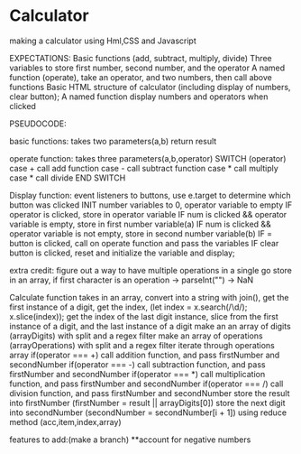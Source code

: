 # Calculator
making a calculator using Hml,CSS and Javascript

EXPECTATIONS:
Basic functions (add, subtract, multiply, divide)
Three variables to store first number, second number, and the operator
A named function (operate), take an operator, and two numbers, then call above functions
Basic HTML structure of calculator (including display of numbers, clear button);
A named function display numbers and operators when clicked


PSEUDOCODE:

basic functions:
takes two parameters(a,b)
return result

operate function:
takes three parameters(a,b,operator)
SWITCH (operator)
  case + call add function
  case - call subtract function
  case * call multiply
  case * call divide
END SWITCH

Display function:
event listeners to buttons, use e.target to determine which button was clicked
INIT number variables to 0, operator variable to empty
IF operator is clicked, store in operator variable
IF num is clicked && operator variable is empty, store in first number variable(a)
IF num is clicked && operator variable is not empty, store in second number variable(b)
IF = button is clicked, call on operate function and pass the variables
IF clear button is clicked, reset and initialize the variable and display;

extra credit:
figure out a way to have multiple operations in a single go
store in an array,
if first character is an operation -> parseInt("") -> NaN



Calculate function
takes in an array,
convert into a string with join(),
get the first instance of a digit, get the index, 
  (let index = x.search(/\d/); x.slice(index));
get the index of the last digit instance, 
slice from the first instance of a digit, and  the last instance of a digit
make an an array  of digits (arrayDigits) with split and a regex filter
make an array of operations (arrayOperations) with split and a regex filter
iterate through operations array
  if(operator === +) call addition function, and pass firstNumber and secondNumber
  if(operator === -) call subtraction function, and pass firstNumber and secondNumber
  if(operator === *) call multiplication function, and pass firstNumber and secondNumber
  if(operator === /) call division function, and pass firstNumber and secondNumber
  store the result into firstNumber (firstNumber = result || arrayDigits[0])
  store the next digit into secondNumber (secondNumber = secondNumber[i + 1])
  using reduce method (acc,item,index,array)


features to add:(make a branch)
**account for negative numbers 
